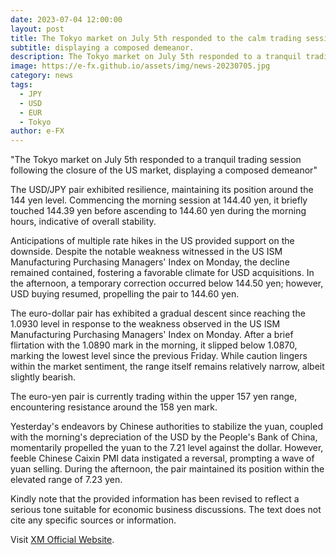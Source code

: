 ```yaml
---
date: 2023-07-04 12:00:00
layout: post
title: The Tokyo market on July 5th responded to the calm trading session following the closure of the US market. 
subtitle: displaying a composed demeanor.
description: The Tokyo market on July 5th responded to a tranquil trading session following the closure of the US market, displaying a composed demeanor. 
image: https://e-fx.github.io/assets/img/news-20230705.jpg
category: news
tags:
  - JPY
  - USD
  - EUR
  - Tokyo
author: e-FX
---
```


"The Tokyo market on July 5th responded to a tranquil trading session following the closure of the US market, displaying a composed demeanor"

The USD/JPY pair exhibited resilience, maintaining its position around the 144 yen level. Commencing the morning session at 144.40 yen, it briefly touched 144.39 yen before ascending to 144.60 yen during the morning hours, indicative of overall stability.

Anticipations of multiple rate hikes in the US provided support on the downside. Despite the notable weakness witnessed in the US ISM Manufacturing Purchasing Managers' Index on Monday, the decline remained contained, fostering a favorable climate for USD acquisitions. In the afternoon, a temporary correction occurred below 144.50 yen; however, USD buying resumed, propelling the pair to 144.60 yen.

The euro-dollar pair has exhibited a gradual descent since reaching the 1.0930 level in response to the weakness observed in the US ISM Manufacturing Purchasing Managers' Index on Monday. After a brief flirtation with the 1.0890 mark in the morning, it slipped below 1.0870, marking the lowest level since the previous Friday. While caution lingers within the market sentiment, the range itself remains relatively narrow, albeit slightly bearish.

The euro-yen pair is currently trading within the upper 157 yen range, encountering resistance around the 158 yen mark.

Yesterday's endeavors by Chinese authorities to stabilize the yuan, coupled with the morning's depreciation of the USD by the People's Bank of China, momentarily propelled the yuan to the 7.21 level against the dollar. However, feeble Chinese Caixin PMI data instigated a reversal, prompting a wave of yuan selling. During the afternoon, the pair maintained its position within the elevated range of 7.23 yen.

Kindly note that the provided information has been revised to reflect a serious tone suitable for economic business discussions. The text does not cite any specific sources or information.


Visit [XM Official Website](https://clicks.pipaffiliates.com/c?c=550036&l=en&p=0).